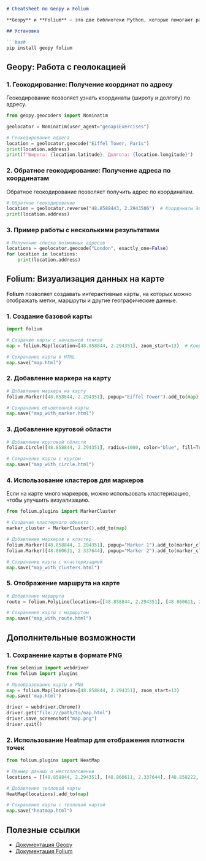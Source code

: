 ```markdown
# Cheatsheet по Geopy и Folium

**Geopy** и **Folium** — это две библиотеки Python, которые помогают работать с геолокацией и картами. Geopy позволяет выполнять геокодирование (поиск координат по адресу) и обратное геокодирование (поиск адреса по координатам), а Folium используется для визуализации данных на интерактивных картах.

## Установка

```bash
pip install geopy folium
```

## Geopy: Работа с геолокацией

### 1. Геокодирование: Получение координат по адресу

Геокодирование позволяет узнать координаты (широту и долготу) по адресу.

```python
from geopy.geocoders import Nominatim

geolocator = Nominatim(user_agent="geoapiExercises")

# Геокодирование адреса
location = geolocator.geocode("Eiffel Tower, Paris")
print(location.address)
print(f"Широта: {location.latitude}, Долгота: {location.longitude}")
```

### 2. Обратное геокодирование: Получение адреса по координатам

Обратное геокодирование позволяет получить адрес по координатам.

```python
# Обратное геокодирование
location = geolocator.reverse("48.8588443, 2.2943506")  # Координаты Эйфелевой башни
print(location.address)
```

### 3. Пример работы с несколькими результатами

```python
# Получение списка возможных адресов
locations = geolocator.geocode("London", exactly_one=False)
for location in locations:
    print(location.address)
```

## Folium: Визуализация данных на карте

**Folium** позволяет создавать интерактивные карты, на которых можно отображать метки, маршруты и другие географические данные.

### 1. Создание базовой карты

```python
import folium

# Создание карты с начальной точкой
map = folium.Map(location=[48.858844, 2.294351], zoom_start=13)  # Координаты Эйфелевой башни

# Сохранение карты в HTML
map.save("map.html")
```

### 2. Добавление маркера на карту

```python
# Добавление маркера на карту
folium.Marker([48.858844, 2.294351], popup="Eiffel Tower").add_to(map)

# Сохранение обновленной карты
map.save("map_with_marker.html")
```

### 3. Добавление круговой области

```python
# Добавление круговой области
folium.Circle([48.858844, 2.294351], radius=1000, color="blue", fill=True, fill_opacity=0.2).add_to(map)

# Сохранение карты с кругом
map.save("map_with_circle.html")
```

### 4. Использование кластеров для маркеров

Если на карте много маркеров, можно использовать кластеризацию, чтобы улучшить визуализацию.

```python
from folium.plugins import MarkerCluster

# Создание кластерного объекта
marker_cluster = MarkerCluster().add_to(map)

# Добавление маркеров в кластер
folium.Marker([48.858844, 2.294351], popup="Marker 1").add_to(marker_cluster)
folium.Marker([48.860611, 2.337644], popup="Marker 2").add_to(marker_cluster)

# Сохранение карты с кластеризацией
map.save("map_with_clusters.html")
```

### 5. Отображение маршрута на карте

```python
# Добавление маршрута
route = folium.PolyLine(locations=[[48.858844, 2.294351], [48.860611, 2.337644]], color="red", weight=2.5, opacity=1).add_to(map)

# Сохранение карты с маршрутом
map.save("map_with_route.html")
```

## Дополнительные возможности

### 1. Сохранение карты в формате PNG

```python
from selenium import webdriver
from folium import plugins

# Преобразование карты в PNG
map = folium.Map(location=[48.858844, 2.294351], zoom_start=13)
map.save('map.html')

driver = webdriver.Chrome()
driver.get("file:///path/to/map.html")
driver.save_screenshot("map.png")
driver.quit()
```

### 2. Использование Heatmap для отображения плотности точек

```python
from folium.plugins import HeatMap

# Пример данных о местоположении
locations = [[48.858844, 2.294351], [48.860611, 2.337644], [48.858222, 2.294445]]

# Добавление тепловой карты
HeatMap(locations).add_to(map)

# Сохранение карты с тепловой картой
map.save("heatmap.html")
```

## Полезные ссылки

- [Документация Geopy](https://geopy.readthedocs.io/en/stable/)
- [Документация Folium](https://python-visualization.github.io/folium/)